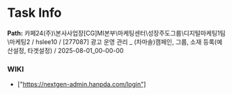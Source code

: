 # Task Info

**Path:** 카페24(주)\본사사업장\[CG]MI본부\마케팅센터\성장주도그룹\디지털마케팅1팀\마케팅2 / hslee10 / [277087] 광고 운영 관리 _ (차마솔)캠페인, 그룹, 소재 등록(예산설정, 타겟설정) / 2025-08-01_00-00-00

### WIKI
- ["https://nextgen-admin.hanpda.com/login"]

